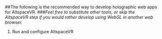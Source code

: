 ##The following is the recommended way to develop holographic web apps for AltspaceVR. 
###_Feel free to substitute other tools, or skip the AltspaceVR step if you would rather develop using WebGL in another web browser._

1. Run and configure AltspaceVR
